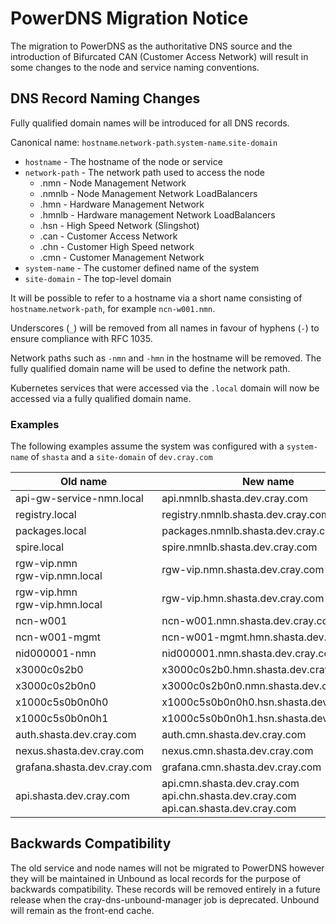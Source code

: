 # PowerDNS Migration Notice

The migration to PowerDNS as the authoritative DNS source and the introduction of Bifurcated CAN (Customer Access Network) will result in some changes to the node and service naming conventions.

## DNS Record Naming Changes

Fully qualified domain names will be introduced for all DNS records.

Canonical name: `hostname`.`network-path`.`system-name`.`site-domain`

* `hostname` - The hostname of the node or service
* `network-path` - The network path used to access the node
  * .nmn - Node Management Network
  * .nmnlb - Node Management Network LoadBalancers
  * .hmn - Hardware Management Network
  * .hmnlb - Hardware management Network LoadBalancers
  * .hsn - High Speed Network (Slingshot)
  * .can - Customer Access Network
  * .chn - Customer High Speed network
  * .cmn - Customer Management Network
* `system-name` - The customer defined name of the system
* `site-domain` - The top-level domain

It will be possible to refer to a hostname via a short name consisting of `hostname`.`network-path`, for example `ncn-w001.nmn`.

Underscores (`_`) will be removed from all names in favour of hyphens (`-`) to ensure compliance with RFC 1035.

Network paths such as `-nmn` and `-hmn` in the hostname will be removed. The fully qualified domain name will be used to define the network path.

Kubernetes services that were accessed via the `.local` domain will now be accessed via a fully qualified domain name.

### Examples

The following examples assume the system was configured with a `system-name` of `shasta` and a `site-domain` of `dev.cray.com`

| Old name                    | New name                                | Short name                                          |
|-----------------------------|-----------------------------------------|-----------------------------------------------------|
| api-gw-service-nmn.local    | api.nmnlb.shasta.dev.cray.com           | api.nmnlb                                           |
| registry.local              | registry.nmnlb.shasta.dev.cray.com      | registry.nmnlb                                      |
| packages.local              | packages.nmnlb.shasta.dev.cray.com      | packages.nmnlb                                      |
| spire.local                 | spire.nmnlb.shasta.dev.cray.com         | spire.nmnlb                                         |
| rgw-vip.nmn <br> rgw-vip.nmn.local | rgw-vip.nmn.shasta.dev.cray.com  | rgw-vip.nmn                                         |
| rgw-vip.hmn <br> rgw-vip.hmn.local | rgw-vip.hmn.shasta.dev.cray.com  | rgw-vip.hmn                                         |
| ncn-w001                    | ncn-w001.nmn.shasta.dev.cray.com        | ncn-w001.nmn                                        |
| ncn-w001-mgmt               | ncn-w001-mgmt.hmn.shasta.dev.cray.com   | ncn-w001-mgmt.hmn                                   |
| nid000001-nmn               | nid000001.nmn.shasta.dev.cray.com       | nid000001.nmn                                       |
| x3000c0s2b0                 | x3000c0s2b0.hmn.shasta.dev.cray.com     | x3000c0s2b0.hmn                                     |
| x3000c0s2b0n0               | x3000c0s2b0n0.nmn.shasta.dev.cray.com   | x3000c0s2b0n0.nmn                                   |
| x1000c5s0b0n0h0             | x1000c5s0b0n0h0.hsn.shasta.dev.cray.com | x1000c5s0b0n0h0.hsn                                 |
| x1000c5s0b0n0h1             | x1000c5s0b0n0h1.hsn.shasta.dev.cray.com | x1000c5s0b0n0h1.hsn                                 |
| auth.shasta.dev.cray.com    | auth.cmn.shasta.dev.cray.com            |                                                     |
| nexus.shasta.dev.cray.com   | nexus.cmn.shasta.dev.cray.com           |                                                     |
| grafana.shasta.dev.cray.com | grafana.cmn.shasta.dev.cray.com         |                                                     |
| api.shasta.dev.cray.com     | api.cmn.shasta.dev.cray.com<br>api.chn.shasta.dev.cray.com<br>api.can.shasta.dev.cray.com |   |

## Backwards Compatibility

The old service and node names will not be migrated to PowerDNS however they will be maintained in Unbound as local records for the purpose of backwards compatibility. These records will be removed entirely in a future release when the cray-dns-unbound-manager job is deprecated. Unbound will remain as the front-end cache.
